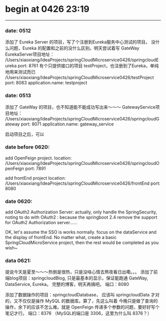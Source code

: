 # begin at 0426 23:19

-----------------

### date: 0512
添加了 Eureka Server 的项目，写了个注册到Eureka服务中心测试的项目。
没什么问题，Eureka 的配置和之前的没什么区别。明天尝试着写 GateWay
EurekaServer项目地址：
/Users/xiaoxiang/IdeaProjects/springCloudMicroservice0426/springcloudEureka
  port: 8761
有个只提供接口的项目 testProject，也注册到了Eureka，单纯地用来测试而已
/Users/xiaoxiang/IdeaProjects/springCloudMicroservice0426/testProject
  port: 8083
  application.name: testproject

### date: 0513
添加了 GateWay 的项目，也不知道能不能成功写出来～～～
GatewayService项目地址：
/Users/xiaoxiang/IdeaProjects/springCloudMicroservice0426/springcloudGateway
  port: 8071
  application.name: gateway_service

启动项目之后，可以


### date before 0620:
add OpenFeign project.
location:
/Users/xiaoxiang/IdeaProjects/springCloudMicroservice0426/springcloudOpenFeign
  port: 7891


add frontEnd project
location:
/Users/xiaoxiang/IdeaProjects/springCloudMicroservice0426/frontEnd
  port: 8080

### date 0620:
add OAuth2 Authorization Server:
actually, only handle the SpringSecurity, noting to do with OAuth2
: because the springboot 2.4 remove the support for OAuth2 Authorization server......

OK, let's assume the SSO is works normally. focus on the dataService and the display of frontEnd.
No matter what, create a basic SpringCloudMicroService project, then the rest would be completed as you wish~


### data 0621:
提说今天是夏至～～～热倒是很热，只是没啥心情去熬夜看日出嘞。。。
添加了前端blog项目：springcloudBlog, 只是最基本的显示，保证能跑通 GateWay, DataService, Eureka。
完整的博客，明天再搞吧。
端口：8080

添加了数据操作的项目：springcloudDatabase， 应该叫 springcloudData 才对的，又不仅仅是操作 MySQL 的数据库。算了，先这么叫着
今晚只是做了查询的操作，余下的应该不怎么难。就是 OpenFeign 传递多个参数的问题，要好好写个笔记才行。
端口：8376 （MySQL的端口是 3306，这里为什么叫 8376？）
